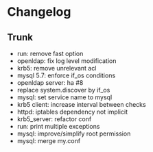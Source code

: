 
# Changelog

## Trunk

* run: remove fast option
* openldap: fix log level modification
* krb5: remove unrelevant acl
* mysql 5.7: enforce if_os conditions
* openldap server: ha #8
* replace system.discover by if_os
* mysql: set service name to mysql
* krb5 client: increase interval between checks
* httpd: iptables dependency not implicit
* krb5_server: refactor conf
* run: print multiple exceptions
* mysql: improve/simplify root permission
* mysql: merge my.conf
